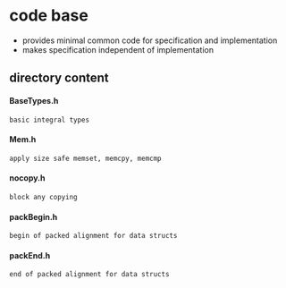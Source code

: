 # code base
- provides minimal common code for specification and implementation
- makes specification independent of implementation

## directory content

#### BaseTypes.h
```
basic integral types
```

#### Mem.h
```
apply size safe memset, memcpy, memcmp
```

#### nocopy.h
```
block any copying
```

#### packBegin.h
```
begin of packed alignment for data structs
```

#### packEnd.h
```
end of packed alignment for data structs
```
